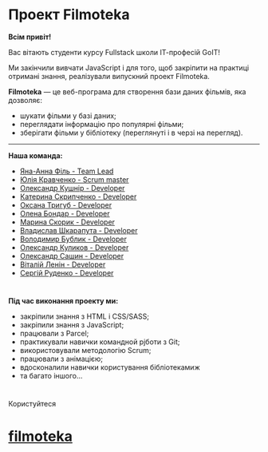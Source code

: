 # Проект Filmoteka

**Всім привіт!**

Вас вітають студенти курсу Fullstack школи ІТ-професій GoIT!

Ми закінчили вивчати JavaScript і для того, щоб закріпити на практиці отримані
знання, реалізували випускний проект Filmoteka.

**Filmoteka** — це веб-програма для створення бази даних фільмів, яка дозволяє:

- шукати фільми у базі даних;
- переглядати інформацію про популярні фільми;
- зберігати фільми у бібліотеку (переглянуті і в черзі на перегляд).

---

**Наша команда:**

- [Яна-Анна Філь - Team Lead](https://github.com/iankaFil)
- [Юлія Кравченко - Scrum master](https://github.com/iankaFil)
- [Олександр Кушнір - Developer](https://github.com/iankaFil)
- [Катерина Скрипченко - Developer](https://github.com/iankaFil)
- [Оксана Тригуб - Developer](https://github.com/iankaFil)
- [Олена Бондар - Developer](https://github.com/iankaFil)
- [Марина Скорик - Developer](https://github.com/iankaFil)
- [Владислав Шкарапута - Developer](https://github.com/iankaFil)
- [Володимир Бублик - Developer](https://github.com/iankaFil)
- [Олександр Куликов - Developer](https://github.com/iankaFil)
- [Олександр Сашин - Developer](https://github.com/iankaFil)
- [Віталій Ленін - Developer](https://github.com/iankaFil)
- [Сергій Руденко - Developer](https://github.com/iankaFil)

#

**Під час виконання проекту ми:**

- закріпили знання з HTML і CSS/SASS;
- закріпили знання з JavaScript;
- працювали з Parcel;
- практикували навички командной рjботи з Git;
- використовували методологію Scrum;
- працювали з анімацією;
- вдосконалили навички користування бібліотекамиж
- та багато іншого...

#

Користуйтеся

# [filmoteka](https://iankafil.github.io/project-group-5-js/)
